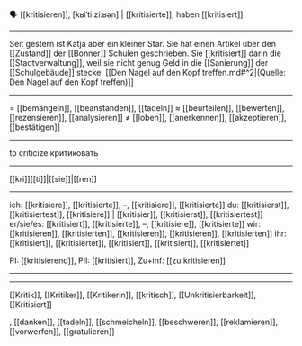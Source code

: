  🗣️ [[kritisieren]], [kʁiˈtiːziːʁən] | [[kritisierte]], haben [[kritisiert]]

---
Seit gestern ist Katja aber ein kleiner Star. Sie hat einen Artikel über den [[Zustand]] der [[Bonner]] Schulen geschrieben. Sie [[kritisiert]] darin die [[Stadtverwaltung]], weil sie nicht genug Geld in die [[Sanierung]] der [[Schulgebäude]] stecke.  [[Den Nagel auf den Kopf treffen.md#^2|(Quelle: Den Nagel auf den Kopf treffen)]] 

---
= [[bemängeln]], [[beanstanden]], [[tadeln]]
≈ [[beurteilen]], [[bewerten]], [[rezensieren]], [[analysieren]]
≠ [[loben]], [[anerkennen]], [[akzeptieren]], [[bestätigen]]

---
to criticize
критиковать

---
[[kri]][[ti]]|[[sie]]|[[ren]]

---
ich: [[kritisiere]], [[kritisierte]], –, [[kritisiere]], [[kritisierte]]
du: [[kritisierst]], [[kritisiertest]], [[kritisiere]] | [[kritisier]], [[kritisierst]], [[kritisiertest]]
er/sie/es: [[kritisiert]], [[kritisierte]], –, [[kritisiere]], [[kritisierte]]
wir: [[kritisieren]], [[kritisierten]], [[kritisieren]], [[kritisieren]], [[kritisierten]]
ihr: [[kritisiert]], [[kritisiertet]], [[kritisiert]], [[kritisiert]], [[kritisiertet]]

PI: [[kritisierend]], PII: [[kritisiert]], Zu+inf: [[zu kritisieren]]

---

---
[[Kritik]], [[Kritiker]], [[Kritikerin]], [[kritisch]], [[Unkritisierbarkeit]], [[Kritisiert]]

, [[danken]], [[tadeln]], [[schmeicheln]], [[beschweren]], [[reklamieren]], [[vorwerfen]], [[gratulieren]]

